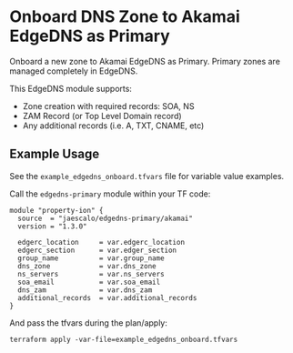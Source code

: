 # Onboard DNS Zone to Akamai EdgeDNS as Primary
Onboard a new zone to Akamai EdgeDNS as Primary. Primary zones are managed completely in EdgeDNS.

This EdgeDNS module supports:
* Zone creation with required records: SOA, NS
* ZAM Record (or Top Level Domain record)
* Any additional records (i.e. A, TXT, CNAME, etc)

## Example Usage
See the `example_edgedns_onboard.tfvars` file for variable value examples.

Call the `edgedns-primary` module within your TF code:

```
module "property-ion" {
  source  = "jaescalo/edgedns-primary/akamai"
  version = "1.3.0"

  edgerc_location     = var.edgerc_location
  edgerc_section      = var.edger_section
  group_name          = var.group_name
  dns_zone            = var.dns_zone
  ns_servers          = var.ns_servers
  soa_email           = var.soa_email 
  dns_zam             = var.dns_zam
  additional_records  = var.additional_records
}
```

And pass the tfvars during the plan/apply:

`terraform apply -var-file=example_edgedns_onboard.tfvars`

